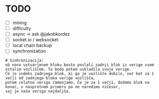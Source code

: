 # TODO
* [ ] mining
* [ ] difficulty
* [ ] async -> ask @jakobkordez
* [ ] socket.io / websocket
* [ ] local chain backup
* [ ] synchronization

```
# Sinhronizacija:
ob novo ustvarjenem bloku boste poslali zadnji blok iz verige vsem ostalim vozliščem. Ta bodo potem uskladila svoje verige.  
Če je indeks zadnjega blok, ki ga je vozlišče dobilo, več kot za 1 večji od zadnjega bloka verige vozlišča,
potem celotno verigo zamenjamo. Če je za 1 večji, dodamo blok na konec, v nasprotnem primeru pa ne naredimo ničesar,
saj je naša veriga najdaljša.
```
